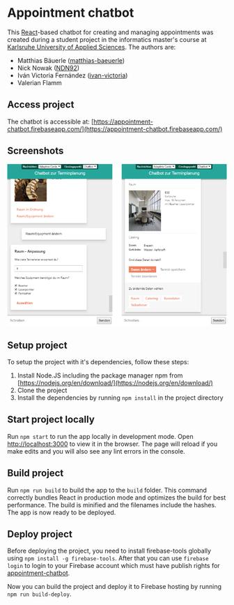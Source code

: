 # Appointment chatbot

This [React](https://reactjs.org/)-based chatbot for creating and managing appointments was created during a student project in the informatics master's course at [Karlsruhe University of Applied Sciences](https://www.hs-karlsruhe.de/). The authors are:

- Matthias Bäuerle ([matthias-baeuerle](https://github.com/matthias-baeuerle/)) 
- Nick Nowak ([NDN92](https://github.com/NDN92))
- Iván Victoria Fernández ([ivan-victoria](https://github.com/ivan-victoria))
- Valerian Flamm

## Access project

The chatbot is accessible at: [https://appointment-chatbot.firebaseapp.com/](https://appointment-chatbot.firebaseapp.com/)

## Screenshots

![Screenshots](images/screenshots.png)

## Setup project

To setup the project with it's dependencies, follow these steps:
1. Install Node.JS including the package manager npm from [https://nodejs.org/en/download/](https://nodejs.org/en/download/)
1. Clone the project
1. Install the dependencies by running `npm install` in the project directory

## Start project locally

Run `npm start` to run the app locally in development mode. Open [http://localhost:3000](http://localhost:3000) to view it in the browser. The page will reload if you make edits and you will also see any lint errors in the console.

## Build project

Run `npm run build` to build the app to the `build` folder. This command correctly bundles React in production mode and optimizes the build for best performance. The build is minified and the filenames include the hashes. The app is now ready to be deployed.

## Deploy project

Before deploying the project, you need to install firebase-tools globally using `npm install -g firebase-tools`.
After that you can use `firebase login` to login to your Firebase account which must have publish rights for [appointment-chatbot](https://console.firebase.google.com/project/appointment-chatbot/).

Now you can build the project and deploy it to Firebase hosting by running `npm run build-deploy`.
